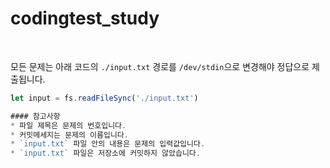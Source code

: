 # codingtest_study  

<br/>  

모든 문제는 아래 코드의 `./input.txt` 경로를 `/dev/stdin`으로 변경해야 정답으로 제출됩니다.
```js
let input = fs.readFileSync('./input.txt')

#### 참고사항
* 파일 제목은 문제의 번호입니다.
* 커밋메세지는 문제의 이름입니다.
* `input.txt` 파일 안의 내용은 문제의 입력값입니다.
* `input.txt` 파일은 저장소에 커밋하지 않았습니다.
